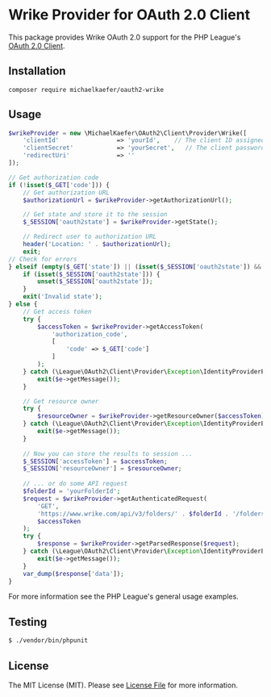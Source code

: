 # Wrike Provider for OAuth 2.0 Client

This package provides Wrike OAuth 2.0 support for the PHP League's [OAuth 2.0 Client](https://github.com/thephpleague/oauth2-client).

## Installation

```
composer require michaelkaefer/oauth2-wrike
```

## Usage

```php
$wrikeProvider = new \MichaelKaefer\OAuth2\Client\Provider\Wrike([
    'clientId'                => 'yourId',    // The client ID assigned to you by Wrike
    'clientSecret'            => 'yourSecret',   // The client password assigned to you by the provider
    'redirectUri'             => ''
]);

// Get authorization code
if (!isset($_GET['code'])) {
    // Get authorization URL
    $authorizationUrl = $wrikeProvider->getAuthorizationUrl();

    // Get state and store it to the session
    $_SESSION['oauth2state'] = $wrikeProvider->getState();

    // Redirect user to authorization URL
    header('Location: ' . $authorizationUrl);
    exit;
// Check for errors
} elseif (empty($_GET['state']) || (isset($_SESSION['oauth2state']) && $_GET['state'] !== $_SESSION['oauth2state'])) {
    if (isset($_SESSION['oauth2state'])) {
        unset($_SESSION['oauth2state']);
    }
    exit('Invalid state');
} else {
    // Get access token
    try {
        $accessToken = $wrikeProvider->getAccessToken(
            'authorization_code',
            [
                'code' => $_GET['code']
            ]
        );
    } catch (\League\OAuth2\Client\Provider\Exception\IdentityProviderException $e) {
        exit($e->getMessage());
    }

    // Get resource owner
    try {
        $resourceOwner = $wrikeProvider->getResourceOwner($accessToken);
    } catch (\League\OAuth2\Client\Provider\Exception\IdentityProviderException $e) {
        exit($e->getMessage());
    }
        
    // Now you can store the results to session ...
    $_SESSION['accessToken'] = $accessToken;
    $_SESSION['resourceOwner'] = $resourceOwner;
        
    // ... or do some API request
    $folderId = 'yourFolderId';
    $request = $wrikeProvider->getAuthenticatedRequest(
        'GET',
        'https://www.wrike.com/api/v3/folders/' . $folderId . '/folders',
        $accessToken
    );
    try {
        $response = $wrikeProvider->getParsedResponse($request);
    } catch (\League\OAuth2\Client\Provider\Exception\IdentityProviderException $e) {
        exit($e->getMessage());
    }
    var_dump($response['data']);
}
```

For more information see the PHP League's general usage examples.

## Testing

``` bash
$ ./vendor/bin/phpunit
```

## License

The MIT License (MIT). Please see [License File](https://github.com/michaelKaefer/oauth2-wrike/blob/master/LICENSE) for more information.
